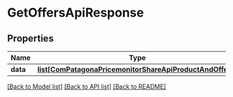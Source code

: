 # GetOffersApiResponse

## Properties
Name | Type | Description | Notes
------------ | ------------- | ------------- | -------------
**data** | [**list[ComPatagonaPricemonitorShareApiProductAndOffers]**](ComPatagonaPricemonitorShareApiProductAndOffers.md) |  | 

[[Back to Model list]](../README.md#documentation-for-models) [[Back to API list]](../README.md#documentation-for-api-endpoints) [[Back to README]](../README.md)


